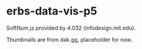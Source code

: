 # erbs-data-vis-p5
SoftNum.js provided by 4.032 (infodesign.mit.edu).

Thumbnails are from dak.gg, placeholder for now.
